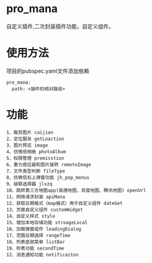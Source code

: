 # pro_mana

自定义插件,二次封装插件功能，自定义组件。

# 使用方法

项目的pubspec.yaml文件添加依赖

    pro_mana:
      path: <插件的相对路径>

# 功能
    1、裁剪图片 caijian
    2、定位服务 getLoaction
    3、图片预览 image
    4、仿微信相册 photoAlbum
    5、权限管理 premisstion
    6、重力感应器和图片旋转 remoteImage
    7、文件类型判断 fileType
    8、仿微信右上弹窗功能 jh_pop_menus
    9、级联选择器 jlxzq
    10、跳转第三方地图app(高德地图、百度地图、腾讯地图) openUrl
    11、网络请求封装 apiMana
    12、获取日期格式（map格式）用于自定义组件 dateGet
    13、页面自定义组件 customWidget
    14、自定义样式 style
    15、增加本地存储功能 stroageLocal
    16、加载弹窗组件 loadingDialog
    17、范围日期选择 rangeTime
    18、列表底部菜单 listBar
    19、秒表功能 secondTime
    12、消息通知功能 notificaiton